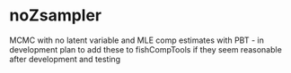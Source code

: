 # noZsampler
MCMC with no latent variable and MLE comp estimates with PBT - in development
plan to add these to fishCompTools if they seem reasonable after development and testing
